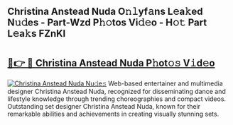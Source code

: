 ## Christina Anstead Nuda O𝚗𝚕yf𝚊ns L𝚎a𝚔ed N𝚞𝚍es - Part-Wzd P𝚑𝚘tos Vi𝚍𝚎o - H𝚘𝚝 Part L𝚎a𝚔s FZnKI

# <h2><a href="http://kfefgh.oniu.top/?m=Christina+Anstead+Nuda">🔗👉 🔴 Christina Anstead Nuda P𝚑ot𝚘𝚜 V𝚒d𝚎o</a></h2>

[![Christina Anstead Nuda Nu𝚍e𝚜](https://i.imgur.com/0qMVB7G.gif)](http://kfefgh.oniu.top/?m=Christina+Anstead+Nuda)
Web-based entertainer and multimedia designer Christina Anstead Nuda, recognized for disseminating dance and lifestyle knowledge through trending choreographies and compact videos. Outstanding set designer Christina Anstead Nuda, known for their remarkable abilities and achievements in creating visually stunning sets.  
